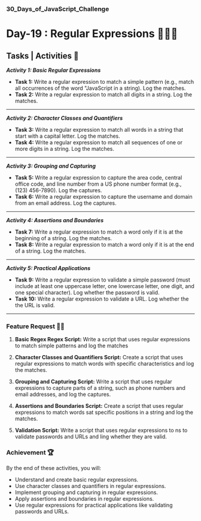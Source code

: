 ### 30_Days_of_JavaScript_Challenge

# Day-19 : Regular Expressions 🍵👨‍💻

## Tasks | Activities 🌟

_**Activity 1: Basic Regular Expressions**_

- **Task 1:** Write a regular expression to match a simple pattern (e.g., match all occurrences of the word "JavaScript in a string). Log the matches.
- **Task 2:** Write a regular expression to match all digits in a string. Log the matches.

<hr/>

_**Activity 2: Character Classes and Quantifiers**_

- **Task 3:** Write a regular expression to match all words in a string that start with a capital letter. Log the matches.
- **Task 4:** Write a regular expression to match all sequences of one or more digits in a string. Log the matches.

<hr/>

_**Activity 3: Grouping and Capturing**_

- **Task 5:** Write a regular expression to capture the area code, central office code, and line number from a US phone number format (e.g., (123) 456-7890). Log the captures.
- **Task 6:** Write a regular expression to capture the username and domain from an email address. Log the captures.

<hr/>

_**Activity 4: Assertions and Boundaries**_

- **Task 7:** Write a regular expression to match a word only if it is at the beginning of a string. Log the matches.
- **Task 8:** Write a regular expression to match a word only if it is at the end of a string. Log the matches.

<hr/>

_**Activity 5: Practical Applications**_

- **Task 9:** Write a regular expression to validate a simple password (must include at least one uppercase letter, one lowercase letter, one digit, and one special character). Log whether the password is valid.
- **Task 10:** Write a regular expression to validate a URL. Log whether the the URL is valid.

<hr/>

### Feature Request 🙇‍♂️

1. **Basic Regex Regex Script:** Write a script that uses regular expressions to match simple patterns and log the matches

2. **Character Classes and Quantifiers Script:** Create a script that uses regular expressions to match words with specific characteristics and log the matches.

3. **Grouping and Capturing Script:** Write a script that uses regular expressions to capture parts of a string, such as phone numbers and email addresses, and log the captures.

4. **Assertions and Boundaries Script:** Create a script that uses regular expressions to match words sat specific positions in a string and log the matches.

5. **Validation Script:** Write a script that uses regular expressions to ns to validate passwords and URLs and ling whether they are valid.

### Achievement 🏆

By the end of these activities, you will:

- Understand and create basic regular expressions.
- Use character classes and quantifiers in regular expressions.
- Implement grouping and capturing in regular expressions.
- Apply assertions and boundaries in regular expressions.
- Use regular expressions for practical applications like validating passwords and URLs.
